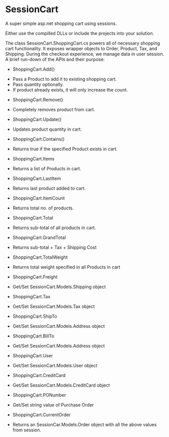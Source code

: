 SessionCart
===========
A super simple asp.net shopping cart using sessions.

Either use the compilled DLLs or include the projects into your solution.

The class SessionCart.ShoppingCart.cs powers all of necessary shopping cart functionality. It exposes wrapper objects to Order, Product, Tax, and Shipping. During the checkout experience, we manage data in user session. A brief run-down of the APIs and their purpose:

- ShoppingCart.Add()
 * Pass a Product to add it to existing shopping cart.
 * Pass quantity optionally.
 * If product already exists, it will only increase the count.
- ShoppingCart.Remove()
 * Completely removes product from cart.
- ShoppingCart.Update()
 * Updates product quantity in cart.
- ShoppingCart.Contains()
 * Returns true if the specified Product exists in cart.
- ShoppingCart.Items
 *	Returns a list of Products in cart.
-	ShoppingCart.LastItem
 *	Returns last product added to cart.
-	ShoppingCart.ItemCount
 *	Returns total no. of products.
-	ShoppingCart.Total
 *	Returns sub-total of all products in cart.
-	ShoppingCart.GrandTotal
 *	Returns sub-total + Tax + Shipping Cost
-	ShoppingCart.TotalWeight
 *	Returns total weight specified in all Products in cart
-	ShoppingCart.Freight
 *	Get/Set SessionCart.Models.Shipping object
-	ShoppingCart.Tax
 *	Get/Set SessionCart.Models.Tax object
-	ShoppingCart.ShipTo
 *	Get/Set SessionCart.Models.Address object
-	ShoppingCart.BillTo
 *	Get/Set SessionCart.Models.Address object
-	ShoppingCart.User
 *	Get/Set SessionCart.Models.User object
-	ShoppingCart.CreditCard
 *	Get/Set SessionCart.Models.CreditCard object
-	ShoppingCart.PONumber
 *	Get/Set string value of Purchase Order
-	ShoppingCart.CurrentOrder
 *	Returns an SessionCar.Models.Order object with all the above values from session.